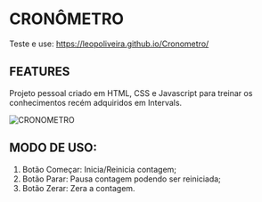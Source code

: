 # CRONÔMETRO

Teste e use: https://leopoliveira.github.io/Cronometro/

## FEATURES

Projeto pessoal criado em HTML, CSS e Javascript para treinar os conhecimentos recém adquiridos em Intervals.

![CRONOMETRO](https://user-images.githubusercontent.com/35302072/138973358-87f66037-9872-4117-8ad1-528d7c9bfcf3.PNG)

## MODO DE USO:

1. Botão Começar: Inicia/Reinicia contagem;
2. Botão Parar: Pausa contagem podendo ser reiniciada;
3. Botão Zerar: Zera a contagem.

